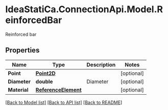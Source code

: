 # IdeaStatiCa.ConnectionApi.Model.ReinforcedBar
Reinforced bar

## Properties

Name | Type | Description | Notes
------------ | ------------- | ------------- | -------------
**Point** | [**Point2D**](Point2D.md) |  | [optional] 
**Diameter** | **double** | Diameter | [optional] 
**Material** | [**ReferenceElement**](ReferenceElement.md) |  | [optional] 

[[Back to Model list]](../README.md#documentation-for-models) [[Back to API list]](../README.md#documentation-for-api-endpoints) [[Back to README]](../README.md)

